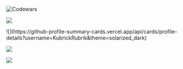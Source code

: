 <!-- ![Codewars](https://github.r2v.ch/codewars?user=KubrickRubrik&name=true&top_languages=true&stroke=%23b362ff&theme=purple_dark) -->
<p>

![Codewars](https://github.r2v.ch/codewars?user=KubrickRubrik&top_languages=true)

![](https://github-profile-summary-cards.vercel.app/api/cards/stats?username=KubrickRubrik&theme=solarized_dark)
</p>
![](https://github-profile-summary-cards.vercel.app/api/cards/profile-details?username=KubrickRubrik&theme=solarized_dark)

![](https://github-profile-summary-cards.vercel.app/api/cards/most-commit-language?username=KubrickRubrik&theme=solarized_dark)

![](https://github-profile-summary-cards.vercel.app/api/cards/repos-per-language?username=KubrickRubrik&theme=solarized_dark)
<!--
**KubrickRubrik/KubrickRubrik** is a ✨ _special_ ✨ repository because its `README.md` (this file) appears on your GitHub profile.

Here are some ideas to get you started:

- 🔭 I’m currently working on ...
- 🌱 I’m currently learning ...
- 👯 I’m looking to collaborate on ...
- 🤔 I’m looking for help with ...
- 💬 Ask me about ...
- 📫 How to reach me: ...
- 😄 Pronouns: ...
- ⚡ Fun fact: ...
-->
